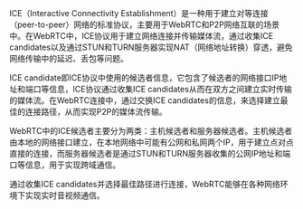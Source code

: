 
ICE（Interactive Connectivity Establishment）是一种用于建立对等连接（peer-to-peer）网络的标准协议，主要用于WebRTC和P2P网络互联的场景中。在WebRTC中，ICE协议用于建立网络连接并传输媒体流，通过收集ICE candidates以及通过STUN和TURN服务器实现NAT（网络地址转换）穿透，避免网络传输中的延迟、丢包等问题。

ICE candidate即ICE协议中使用的候选者信息，它包含了候选者的网络接口IP地址和端口等信息，ICE协议通过收集ICE candidates从而在双方之间建立实时传输的媒体流。在WebRTC连接中，通过交换ICE candidates的信息，来选择建立最佳的连接路径，从而实现P2P的媒体流传输。

WebRTC中的ICE候选者主要分为两类：主机候选者和服务器候选者。主机候选者由本地的网络接口建立，在本地网络中可能有公网和私网两个IP，用于建立点对点直接的连接，而服务器候选者是通过STUN和TURN服务器收集的公网IP地址和端口等信息，用于实现跨域通信。

通过收集ICE candidates并选择最佳路径进行连接，WebRTC能够在各种网络环境下实现实时音视频通信。
